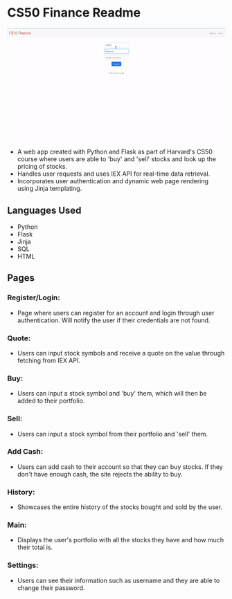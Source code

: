 # CS50 Finance Readme

![](https://github.com/Sophia-98/Finance/blob/main/cs50-finance.gif?raw=true)

- A web app created with Python and Flask as part of Harvard's CS50 course where users are able to 'buy' and 'sell' stocks and look up the pricing of stocks.
- Handles user requests and uses IEX API for real-time data retrieval.
- Incorporates user authentication and dynamic web page rendering using Jinja templating.

## Languages Used
- Python
- Flask
- Jinja
- SQL
- HTML

## Pages

### Register/Login:
- Page where users can register for an account and login through user authentication. Will notify the user if their credentials are not found.

### Quote:
- Users can input stock symbols and receive a quote on the value through fetching from IEX API.

### Buy:
- Users can input a stock symbol and 'buy' them, which will then be added to their portfolio.

### Sell:
- Users can input a stock symbol from their portfolio and 'sell' them.

### Add Cash:
- Users can add cash to their account so that they can buy stocks. If they don't have enough cash, the site rejects the ability to buy.

### History:
- Showcases the entire history of the stocks bought and sold by the user.

### Main:
- Displays the user's portfolio with all the stocks they have and how much their total is.

### Settings:
- Users can see their information such as username and they are able to change their password.
